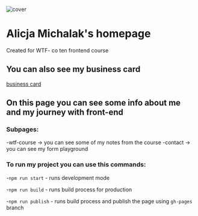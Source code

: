 ![cover](https://avatars1.githubusercontent.com/u/58181279?s=400&u=dc4fe3e3196c042a75c39c896f1dd5421cb99811&v=4)

# Alicja Michalak's homepage 

Created for WTF- co ten frontend course

## You can also see my business card
[business card](https://alicjamichalak.github.io/business-card/)

## On this page you can see some info about me and my journey with front-end

### Subpages:

-wtf-course -> you can see some of my notes from the course
-contact -> you can see my form playground

### To run my project you can use this commands:

-`npm run start` - runs development mode

-`npm run build` - runs build process for production

-`npm run publish` - runs build process and publish the page using `gh-pages` branch

